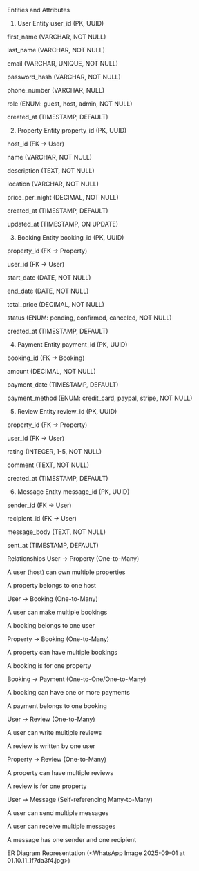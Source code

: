 Entities and Attributes
1. User Entity
user_id (PK, UUID)

first_name (VARCHAR, NOT NULL)

last_name (VARCHAR, NOT NULL)

email (VARCHAR, UNIQUE, NOT NULL)

password_hash (VARCHAR, NOT NULL)

phone_number (VARCHAR, NULL)

role (ENUM: guest, host, admin, NOT NULL)

created_at (TIMESTAMP, DEFAULT)

2. Property Entity
property_id (PK, UUID)

host_id (FK → User)

name (VARCHAR, NOT NULL)

description (TEXT, NOT NULL)

location (VARCHAR, NOT NULL)

price_per_night (DECIMAL, NOT NULL)

created_at (TIMESTAMP, DEFAULT)

updated_at (TIMESTAMP, ON UPDATE)

3. Booking Entity
booking_id (PK, UUID)

property_id (FK → Property)

user_id (FK → User)

start_date (DATE, NOT NULL)

end_date (DATE, NOT NULL)

total_price (DECIMAL, NOT NULL)

status (ENUM: pending, confirmed, canceled, NOT NULL)

created_at (TIMESTAMP, DEFAULT)

4. Payment Entity
payment_id (PK, UUID)

booking_id (FK → Booking)

amount (DECIMAL, NOT NULL)

payment_date (TIMESTAMP, DEFAULT)

payment_method (ENUM: credit_card, paypal, stripe, NOT NULL)

5. Review Entity
review_id (PK, UUID)

property_id (FK → Property)

user_id (FK → User)

rating (INTEGER, 1-5, NOT NULL)

comment (TEXT, NOT NULL)

created_at (TIMESTAMP, DEFAULT)

6. Message Entity
message_id (PK, UUID)

sender_id (FK → User)

recipient_id (FK → User)

message_body (TEXT, NOT NULL)

sent_at (TIMESTAMP, DEFAULT)

Relationships
User → Property (One-to-Many)

A user (host) can own multiple properties

A property belongs to one host

User → Booking (One-to-Many)

A user can make multiple bookings

A booking belongs to one user

Property → Booking (One-to-Many)

A property can have multiple bookings

A booking is for one property

Booking → Payment (One-to-One/One-to-Many)

A booking can have one or more payments

A payment belongs to one booking

User → Review (One-to-Many)

A user can write multiple reviews

A review is written by one user

Property → Review (One-to-Many)

A property can have multiple reviews

A review is for one property

User → Message (Self-referencing Many-to-Many)

A user can send multiple messages

A user can receive multiple messages

A message has one sender and one recipient

ER Diagram Representation
    (<WhatsApp Image 2025-09-01 at 01.10.11_1f7da3f4.jpg>)